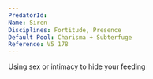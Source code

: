 ```yaml
---
PredatorId: 
Name: Siren 
Disciplines: Fortitude, Presence
Default Pool: Charisma + Subterfuge
Reference: V5 178
---
```

Using sex or intimacy to hide your feeding